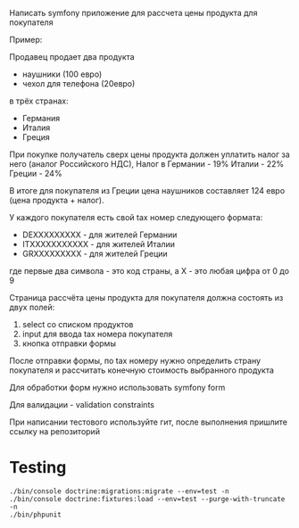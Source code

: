Написать symfony приложение для рассчета цены продукта для покупателя

Пример:

Продавец продает два продукта
- наушники (100 евро)
- чехол для телефона (20евро)

в трёх странах:
- Германия
- Италия
- Греция

При покупке получатель сверх цены продукта должен уплатить налог за него (аналог Российского НДС),
Налог в Германии - 19%
Италии - 22%
Греции - 24%

В итоге для покупателя из Греции цена наушников составляет 124 евро (цена продукта + налог).

У каждого покупателя есть свой tax номер следующего формата:
- DEXXXXXXXXX - для жителей Германии
- ITXXXXXXXXXXX - для жителей Италии
- GRXXXXXXXXX - для жителей Греции

где первые два символа - это код страны, а X - это любая цифра от 0 до 9

Страница рассчёта цены продукта для покупателя должна состоять из двух полей:
1. select со списком продуктов
2. input для ввода tax номера покупателя
3. кнопка отправки формы

После отправки формы, по tax номеру нужно определить страну покупателя и рассчитать конечную стоимость выбранного продукта

Для обработки форм нужно использовать symfony form

Для валидации - validation constraints

При написании тестового используйте гит, после выполнения пришлите ссылку на репозиторий

Testing
=======

```shell
./bin/console doctrine:migrations:migrate --env=test -n
./bin/console doctrine:fixtures:load --env=test --purge-with-truncate -n
./bin/phpunit
```
